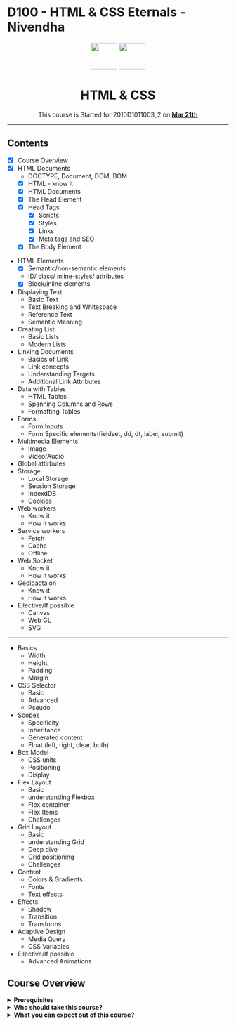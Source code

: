 # D100 - HTML & CSS Eternals - Nivendha

<div align="center">
  <img height="60" src="https://img.icons8.com/color/48/000000/html-5--v1.png"/>
  <img height="60" src="https://img.icons8.com/color/48/000000/css3.png"/>
  <h1>HTML & CSS</h1>

<span>This course is Started for 2010D1011003_2 on <a href=#><b>Mar 21th</b></a>
</span>

<!-- [![Open in Gitpod](https://gitpod.io/button/open-in-gitpod.svg)](https://gitpod.io/#https://github.com/eternals-school/D100) -->

</div>


---
## Contents

+ [x] Course Overview
+ [x] HTML Documents
  - DOCTYPE, Document, DOM, BOM
  - [x] HTML - know it
  - [x] HTML Documents
  - [x] The Head Element
  - [x] Head Tags 
    - [x] Scripts
    - [x] Styles
    - [x] Links
    - [x] Meta tags and SEO
  - [x] The Body Element
+ HTML Elements
  - [x] Semantic/non-semantic elements
  - ID/ class/ inline-styles/ attributes
  - [x] Block/inline elements
+ Displaying Text
  - Basic Text
  - Text Breaking and Whitespace
  - Reference Text
  - Semantic Meaning
+ Creating List
  - Basic Lists
  - Modern Lists
+ Linking Documents
  - Basics of Link
  - Link concepts
  - Understanding Targets
  - Additional Link Attributes
+ Data with Tables
  - HTML Tables
  - Spanning Columns and Rows
  - Formatting Tables
+ Forms
  - Form Inputs
  - Form Specific elements(fieldset, dd, dt, label, submit)
+ Multimedia Elements
  - Image
  - Video/Audio
+ Global attirbutes
+ Storage
  - Local Storage
  - Session Storage
  - IndexdDB
  - Cookies
+ Web workers
  - Know it
  - How it works
+ Service workers
  - Fetch
  - Cache
  - Offline
+ Web Socket
  - Know it
  - How it works
+ Geoloactaion
  - Know it
  - How it works
+ Ellective/If possible
  - Canvas
  - Web GL
  - SVG

---
+ Basics
  - Width
  - Height
  - Padding
  - Margin
+ CSS Selector
  - Basic
  - Advanced
  - Pseudo
+ Scopes
  - Specificity
  - Inheritance
  - Generated content
  - Float (left, right, clear, both)
+ Box Model
  - CSS units
  - Positioning
  - Display
+ Flex Layout
  - Basic
  - understanding Flexbox
  - Flex container
  - Flex Items
  - Challenges
+ Grid Layout
  - Basic
  - understanding Grid
  - Deep dive
  - Grid positioning
  - Challenges
+ Content
  - Colors & Gradients
  - Fonts
  - Text effects
+ Effects
  - Shadow
  - Transition
  - Transforms
+ Adaptive Design
  - Media Query
  - CSS Variables
+ Ellective/If possible
  - Advanced Animations



## Course Overview
<details><summary><b>Prerequisites</b></summary>
<p>
<ul>
<li>Git</li>
<li>Basic knowledge of Text editor and Browser</li>
</ul>
</p>
</details>

<details><summary><b>Who should take this course?</b></summary>
<p>
Anyone who has started/new with less than 1 year of experience in front-end career
</p>
</details>

<details><summary><b>What you can expect out of this course?</b></summary>
<p>
You will get a strong understanding about the basics and a very good application directed thinking skill
</p>
</details>

